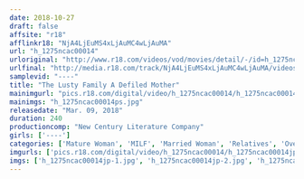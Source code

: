 ```yaml
---
date: 2018-10-27
draft: false
affsite: "r18"
afflinkr18: "NjA4LjEuMS4xLjAuMC4wLjAuMA"
url: "h_1275ncac00014"
urloriginal: "http://www.r18.com/videos/vod/movies/detail/-/id=h_1275ncac00014"
urlfinal: "http://media.r18.com/track/NjA4LjEuMS4xLjAuMC4wLjAuMA/videos/vod/movies/detail/-/id=h_1275ncac00014"
samplevid: "----"
title: "The Lusty Family A Defiled Mother"
mainimgurl: "pics.r18.com/digital/video/h_1275ncac00014/h_1275ncac00014ps.jpg"
mainimgs: "h_1275ncac00014ps.jpg"
releasedate: "Mar. 09, 2018"
duration: 240
productioncomp: "New Century Literature Company"
girls: ['----']
categories: ['Mature Woman', 'MILF', 'Married Woman', 'Relatives', 'Over 4 Hours']
imgurls: ['pics.r18.com/digital/video/h_1275ncac00014/h_1275ncac00014jp-1.jpg', 'pics.r18.com/digital/video/h_1275ncac00014/h_1275ncac00014jp-2.jpg', 'pics.r18.com/digital/video/h_1275ncac00014/h_1275ncac00014jp-3.jpg', 'pics.r18.com/digital/video/h_1275ncac00014/h_1275ncac00014jp-4.jpg', 'pics.r18.com/digital/video/h_1275ncac00014/h_1275ncac00014jp-5.jpg', 'pics.r18.com/digital/video/h_1275ncac00014/h_1275ncac00014jp-6.jpg', 'pics.r18.com/digital/video/h_1275ncac00014/h_1275ncac00014jp-7.jpg', 'pics.r18.com/digital/video/h_1275ncac00014/h_1275ncac00014jp-8.jpg', 'pics.r18.com/digital/video/h_1275ncac00014/h_1275ncac00014jp-9.jpg', 'pics.r18.com/digital/video/h_1275ncac00014/h_1275ncac00014jp-10.jpg', 'pics.r18.com/digital/video/h_1275ncac00014/h_1275ncac00014jp-11.jpg', 'pics.r18.com/digital/video/h_1275ncac00014/h_1275ncac00014jp-12.jpg', 'pics.r18.com/digital/video/h_1275ncac00014/h_1275ncac00014jp-13.jpg', 'pics.r18.com/digital/video/h_1275ncac00014/h_1275ncac00014jp-14.jpg', 'pics.r18.com/digital/video/h_1275ncac00014/h_1275ncac00014jp-15.jpg', 'pics.r18.com/digital/video/h_1275ncac00014/h_1275ncac00014jp-16.jpg', 'pics.r18.com/digital/video/h_1275ncac00014/h_1275ncac00014jp-17.jpg', 'pics.r18.com/digital/video/h_1275ncac00014/h_1275ncac00014jp-18.jpg', 'pics.r18.com/digital/video/h_1275ncac00014/h_1275ncac00014jp-19.jpg', 'pics.r18.com/digital/video/h_1275ncac00014/h_1275ncac00014jp-20.jpg']
imgs: ['h_1275ncac00014jp-1.jpg', 'h_1275ncac00014jp-2.jpg', 'h_1275ncac00014jp-3.jpg', 'h_1275ncac00014jp-4.jpg', 'h_1275ncac00014jp-5.jpg', 'h_1275ncac00014jp-6.jpg', 'h_1275ncac00014jp-7.jpg', 'h_1275ncac00014jp-8.jpg', 'h_1275ncac00014jp-9.jpg', 'h_1275ncac00014jp-10.jpg', 'h_1275ncac00014jp-11.jpg', 'h_1275ncac00014jp-12.jpg', 'h_1275ncac00014jp-13.jpg', 'h_1275ncac00014jp-14.jpg', 'h_1275ncac00014jp-15.jpg', 'h_1275ncac00014jp-16.jpg', 'h_1275ncac00014jp-17.jpg', 'h_1275ncac00014jp-18.jpg', 'h_1275ncac00014jp-19.jpg', 'h_1275ncac00014jp-20.jpg']
---
```


